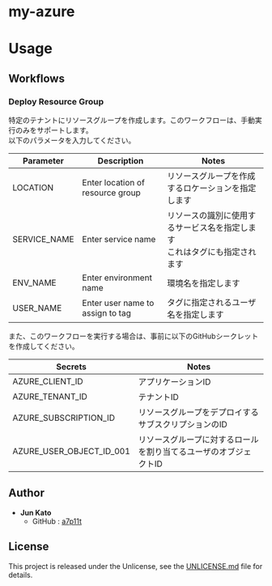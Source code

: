 # my-azure
<!--  Change title and content as needed -->

# Usage 

## Workflows

### Deploy Resource Group
特定のテナントにリソースグループを作成します。このワークフローは、手動実行のみをサポートします。  
以下のパラメータを入力してください。

|Parameter|Description|Notes|
|-|-|-|
|LOCATION|Enter location of resource group|リソースグループを作成するロケーションを指定します|
|SERVICE_NAME|Enter service name|リソースの識別に使用するサービス名を指定します<br>これはタグにも指定されます|
|ENV_NAME|Enter environment name|環境名を指定します|
|USER_NAME|Enter user name to assign to tag|タグに指定されるユーザ名を指定します|

また、このワークフローを実行する場合は、事前に以下のGitHubシークレットを作成してください。

|Secrets|Notes|
|-|-|
|AZURE_CLIENT_ID|アプリケーションID|
|AZURE_TENANT_ID|テナントID|
|AZURE_SUBSCRIPTION_ID|リソースグループをデプロイするサブスクリプションのID|
|AZURE_USER_OBJECT_ID_001|リソースグループに対するロールを割り当てるユーザのオブジェクトID|

## Author
- **Jun Kato**
    - GitHub : [a7p11t](https://github.com/a7p11t)

## License
This project is released under the Unlicense,
see the [UNLICENSE.md](UNLICENSE.md) file for details.
